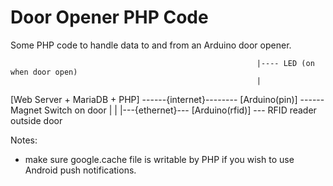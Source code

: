 Door Opener PHP Code
=======================

Some PHP code to handle data to and from an Arduino door opener.

                                                           |---- LED (on when door open)
                                                           |
[Web Server + MariaDB + PHP] ------{internet}-------- [Arduino(pin)] ------ Magnet Switch on door
                                                           |
                                                           |
                                                           |---{ethernet}--- [Arduino(rfid)] --- RFID reader outside door

Notes:
 - make sure google.cache file is writable by PHP if you wish to use Android push notifications.
